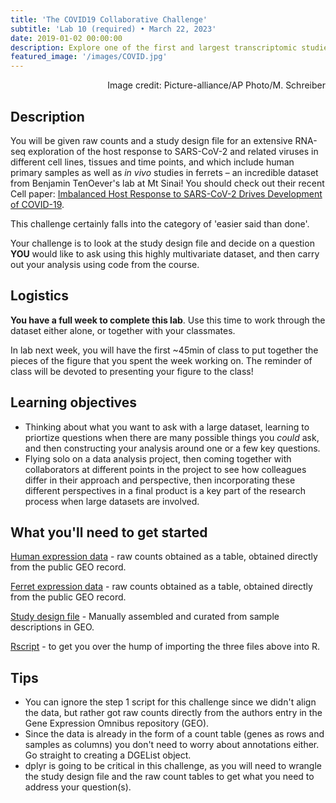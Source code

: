 ```yaml
---
title: 'The COVID19 Collaborative Challenge'
subtitle: 'Lab 10 (required) • March 22, 2023'
date: 2019-01-02 00:00:00
description: Explore one of the first and largest transcriptomic studies of of SARS-CoV-2. You start by parsing the study metadata to identify a question you're interested in, formulate a hypothesis, and carry out an analysis of the data to test this hypothesis.
featured_image: '/images/COVID.jpg'
---
```


<div style="text-align: right"> Image credit: Picture-alliance/AP Photo/M. Schreiber </div>

## Description

You will be given raw counts and a study design file for an extensive RNA-seq exploration of the host response to SARS-CoV-2 and related viruses in different cell lines, tissues and time points, and which include human primary samples as well as *in vivo* studies in ferrets – an incredible dataset from Benjamin TenOever's lab at Mt Sinai!  You should check out their recent Cell paper: [Imbalanced Host Response to SARS-CoV-2 Drives Development of COVID-19](https://doi.org/10.1016/j.cell.2020.04.026).

This challenge certainly falls into the category of 'easier said than done'.

Your challenge is to look at the study design file and decide on a question **YOU** would like to ask using this highly multivariate dataset, and then carry out your analysis using code from the course.

## Logistics

**You have a full week to complete this lab**.  Use this time to work through the dataset either alone, or together with your classmates.

In lab next week, you will have the first ~45min of class to put together the pieces of the figure that you spent the week working on.  The reminder of class will be devoted to presenting your figure to the class!

## Learning objectives

* Thinking about what you want to ask with a large dataset, learning to priortize questions when there are many possible things you *could* ask, and then constructing your analysis around one or a few key questions.
* Flying solo on a data analysis project, then coming together with collaborators at different points in the project to see how colleagues differ in their approach and perspective, then incorporating these different perspectives in a final product is a key part of the research process when large datasets are involved.

## What you'll need to get started

[Human expression data](http://DIYtranscriptomics.github.io/Data/files/GSE147507_RawReadCounts_Human.tsv) - raw counts obtained as a table, obtained directly from the public GEO record.

[Ferret expression data](http://DIYtranscriptomics.github.io/Data/files/GSE147507_RawReadCounts_Ferret.tsv) - raw counts obtained as a table, obtained directly from the public GEO record.

[Study design file](http://DIYtranscriptomics.github.io/Data/files/covid_metadata.txt) - Manually assembled and curated from sample descriptions in GEO.

[Rscript](http://DIYtranscriptomics.github.io/Data/files/loadData.R) - to get you over the hump of importing the three files above into R.


## Tips

* You can ignore the step 1 script for this challenge since we didn't align the data, but rather got raw counts directly from the authors entry in the Gene Expression Omnibus repository (GEO).
* Since the data is already in the form of a count table (genes as rows and samples as columns) you don't need to worry about annotations either.  Go straight to creating a DGEList object.
* dplyr is going to be critical in this challenge, as you will need to wrangle the study design file and the raw count tables to get what you need to address your question(s).

